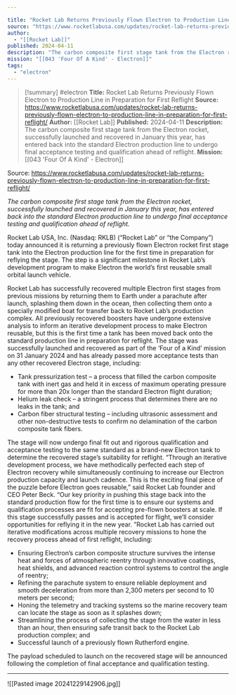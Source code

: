 ```yaml
---

title: "Rocket Lab Returns Previously Flown Electron to Production Line in Preparation for First Reflight "
source: "https://www.rocketlabusa.com/updates/rocket-lab-returns-previously-flown-electron-to-production-line-in-preparation-for-first-reflight/"
author:
  - "[[Rocket Lab]]"
published: 2024-04-11
description: "The carbon composite first stage tank from the Electron rocket, successfully launched and recovered in January this year, has entered back into the standard Electron production line to undergo final acceptance testing and qualification ahead of reflight."
mission: "[[043 'Four Of A Kind' - Electron]]"
tags:
  - "electron"
---
```

>[!summary]
#electron
**Title:** Rocket Lab Returns Previously Flown Electron to Production Line in Preparation for First Reflight 
**Source:** https://www.rocketlabusa.com/updates/rocket-lab-returns-previously-flown-electron-to-production-line-in-preparation-for-first-reflight/
**Author:** [[Rocket Lab]]
**Published:** 2024-04-11
**Description:** The carbon composite first stage tank from the Electron rocket, successfully launched and recovered in January this year, has entered back into the standard Electron production line to undergo final acceptance testing and qualification ahead of reflight.
**Mission:** [[043 'Four Of A Kind' - Electron]]

Source: https://www.rocketlabusa.com/updates/rocket-lab-returns-previously-flown-electron-to-production-line-in-preparation-for-first-reflight/

*The carbon composite first stage tank from the Electron rocket, successfully launched and recovered in January this year, has entered back into the standard Electron production line to undergo final acceptance testing and qualification ahead of reflight.*

Rocket Lab USA, Inc. (Nasdaq: RKLB) (“Rocket Lab” or “the Company”) today announced it is returning a previously flown Electron rocket first stage tank into the Electron production line for the first time in preparation for reflying the stage. The step is a significant milestone in Rocket Lab’s development program to make Electron the world’s first reusable small orbital launch vehicle.

Rocket Lab has successfully recovered multiple Electron first stages from previous missions by returning them to Earth under a parachute after launch, splashing them down in the ocean, then collecting them onto a specially modified boat for transfer back to Rocket Lab’s production complex. All previously recovered boosters have undergone extensive analysis to inform an iterative development process to make Electron reusable, but this is the first time a tank has been moved back onto the standard production line in preparation for reflight. The stage was successfully launched and recovered as part of the ‘Four of a Kind’ mission on 31 January 2024 and has already passed more acceptance tests than any other recovered Electron stage, including:

- Tank pressurization test – a process that filled the carbon composite tank with inert gas and held it in excess of maximum operating pressure for more than 20x longer than the standard Electron flight duration;
- Helium leak check – a stringent process that determines there are no leaks in the tank; and
- Carbon fiber structural testing – including ultrasonic assessment and other non-destructive tests to confirm no delamination of the carbon composite tank fibers.

The stage will now undergo final fit out and rigorous qualification and acceptance testing to the same standard as a brand-new Electron tank to determine the recovered stage’s suitability for reflight. “Through an iterative development process, we have methodically perfected each step of Electron recovery while simultaneously continuing to increase our Electron production capacity and launch cadence. This is the exciting final piece of the puzzle before Electron goes reusable,” said Rocket Lab founder and CEO Peter Beck. “Our key priority in pushing this stage back into the standard production flow for the first time is to ensure our systems and qualification processes are fit for accepting pre-flown boosters at scale. If this stage successfully passes and is accepted for flight, we’ll consider opportunities for reflying it in the new year. ”Rocket Lab has carried out iterative modifications across multiple recovery missions to hone the recovery process ahead of first reflight, including:

- Ensuring Electron’s carbon composite structure survives the intense heat and forces of atmospheric reentry through innovative coatings, heat shields, and advanced reaction control systems to control the angle of reentry;
- Refining the parachute system to ensure reliable deployment and smooth deceleration from more than 2,300 meters per second to 10 meters per second;
- Honing the telemetry and tracking systems so the marine recovery team can locate the stage as soon as it splashes down;
- Streamlining the process of collecting the stage from the water in less than an hour, then ensuring safe transit back to the Rocket Lab production complex; and
- Successful launch of a previously flown Rutherford engine.

The payload scheduled to launch on the recovered stage will be announced following the completion of final acceptance and qualification testing.

---

![[Pasted image 20241229142906.jpg]]